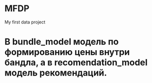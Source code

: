 # MFDP
My first data project
# В bundle_model модель по формированию цены внутри бандла, а в recomendation_model модель рекомендаций. 

